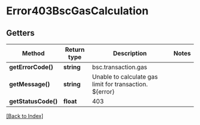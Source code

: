# Error403BscGasCalculation

## Getters

Method | Return type | Description | Notes
------------ | ------------- | ------------- | -------------
**getErrorCode()** | **string** | bsc.transaction.gas |
**getMessage()** | **string** | Unable to calculate gas limit for transaction. ${error} |
**getStatusCode()** | **float** | 403 |

[[Back to Index]](../index.md)
